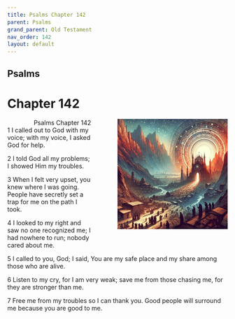 ```yaml
---
title: Psalms Chapter 142
parent: Psalms
grand_parent: Old Testament
nav_order: 142
layout: default
---
```


## Psalms

# Chapter 142

<div style="clear: both; text-align: right;">
    <div style="max-width: 50%; height: auto; float: right; margin: 0 0 10px 10px; padding-left: 10%;">
        <img src="/assets/Image/Psalms/500/142.jpg" alt="Psalms Chapter 142" class="chapter-image">
    </div>
    <figcaption style="font-size: 14px; text-align: right;">Psalms Chapter 142</figcaption>
</div>
1 I called out to God with my voice; with my voice, I asked God for help.

2 I told God all my problems; I showed Him my troubles.

3 When I felt very upset, you knew where I was going. People have secretly set a trap for me on the path I took.

4 I looked to my right and saw no one recognized me; I had nowhere to run; nobody cared about me.

5 I called to you, God; I said, You are my safe place and my share among those who are alive.

6 Listen to my cry, for I am very weak; save me from those chasing me, for they are stronger than me.

7 Free me from my troubles so I can thank you. Good people will surround me because you are good to me.


